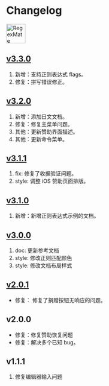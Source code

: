 Changelog
===

<a target="_blank" href="https://apps.apple.com/app/regex-mate/id6479819388" title="RegexMate for macOS">
  <img alt="RegexMate AppStore" src="https://jaywcjlove.github.io/sb/download/macos.svg" height="51">
</a>

## [v3.3.0](https://github.com/jaywcjlove/regex-mate/releases/tag/v3.3.0)

1. 新增：支持正则表达式 flags。
2. 修复：拼写错误修正。

## [v3.2.0](https://github.com/jaywcjlove/regex-mate/releases/tag/v3.2.0)

1. 新增：添加日文文档。
2. 修复：修复主菜单问题。
3. 其他：更新赞助界面描述。
4. 其他：更新命令菜单。

## [v3.1.1](https://github.com/jaywcjlove/regex-mate/releases/tag/v3.1.1)

1. fix: 修复了收据验证问题。
2. style: 调整 iOS 赞助页面排版。


## [v3.1.0](https://github.com/jaywcjlove/regex-mate/releases/tag/v3.1.0)

1. 新增：新增正则表达式示例的文档。

## [v3.0.0](https://github.com/jaywcjlove/regex-mate/releases/tag/v3.0.0)

1. doc: 更新参考文档
2. style: 修改正则匹配颜色
3. style: 修改文档布局样式

## [v2.0.1](https://github.com/jaywcjlove/regex-mate/releases/tag/v2.0.1)

- 修复： 修复了捐赠按钮无响应的问题。  

## v2.0.0

- 修复：修复赞助恢复问题
- 修复：解决多个已知 bug。

## v1.1.1

1. 修复编辑器输入问题